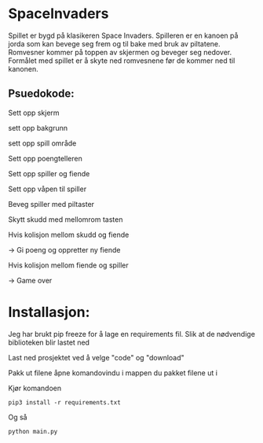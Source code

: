 # SpaceInvaders
Spillet er bygd på klasikeren Space Invaders. Spilleren er en kanoen på jorda som kan bevege seg frem og til bake med bruk av piltatene. Romvesner kommer på toppen av skjermen og beveger seg nedover. Formålet med spillet er å skyte ned romvesnene før de kommer ned til kanonen. 

## Psuedokode:

Sett opp skjerm

sett opp bakgrunn 

sett opp spill område

Sett opp poengtelleren 

Sett opp spiller og fiende

Sett opp våpen til spiller

Beveg spiller med piltaster

Skytt skudd med mellomrom tasten

Hvis kolisjon mellom skudd og fiende

-> Gi poeng og oppretter ny fiende

Hvis kolisjon mellom fiende og spiller

-> Game over

# Installasjon:

Jeg har brukt pip freeze for å lage en requirements fil. Slik at de nødvendige biblioteken blir lastet ned

Last ned prosjektet ved å  velge "code" og "download"

Pakk ut filene åpne komandovindu i mappen du pakket filene ut i 

Kjør komandoen 

`pip3 install -r requirements.txt`

Og så 

`python main.py`
